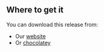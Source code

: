 ## Where to get it
You can download this release from:
- Our [website](http://particular.net/downloads)
- Or [chocolatey](http://chocolatey.org/packages/ServicePulse.install)